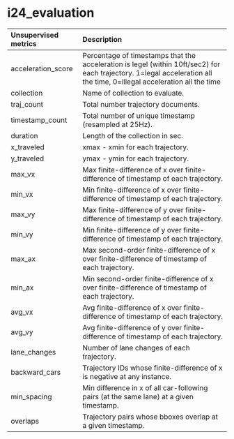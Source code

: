 # i24_evaluation

Unsupervised metrics|Description
:---|:---
acceleration_score|Percentage of timestamps that the acceleration is legel (within 10ft/sec2) for each trajectory. 1=legal acceleration all the time, 0=illegal acceleration all the time
collection|Name of collection to evaluate.
traj_count|Total number trajectory documents.
timestamp_count|Total number of unique timestamp (resampled at 25Hz).
duration|Length of the collection in sec.
x_traveled|xmax - xmin for each trajectory.
y_traveled|ymax - ymin for each trajectory.
max_vx|Max finite-difference of x over finite-difference of timestamp of each trajectory.
min_vx|Min finite-difference of x over finite-difference of timestamp of each trajectory.
max_vy|Max finite-difference of y over finite-difference of timestamp of each trajectory.
min_vy|Min finite-difference of y over finite-difference of timestamp of each trajectory.
max_ax|Max second-order finite-difference of x over finite-difference of timestamp of each trajectory.
min_ax|Min second-order finite-difference of x over finite-difference of timestamp of each trajectory.
avg_vx|Avg finite-difference of x over finite-difference of timestamp of each trajectory.
avg_vy|Avg finite-difference of y over finite-difference of timestamp of each trajectory.
lane_changes|Number of lane changes of each trajectory.
backward_cars|Trajectory IDs whose finite-difference of x is negative at any instance.
min_spacing|Min difference in x of all car-following pairs (at the same lane) at a given timestamp.
overlaps|Trajectory pairs whose bboxes overlap at a given timestamp.

